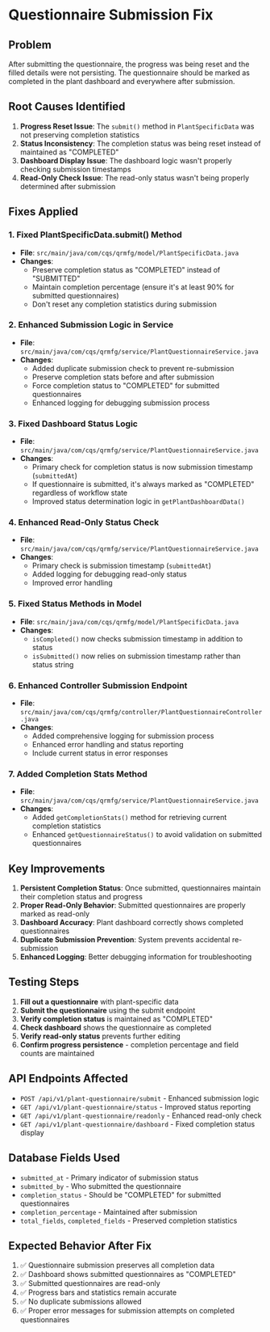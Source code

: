 # Questionnaire Submission Fix

## Problem
After submitting the questionnaire, the progress was being reset and the filled details were not persisting. The questionnaire should be marked as completed in the plant dashboard and everywhere after submission.

## Root Causes Identified

1. **Progress Reset Issue**: The `submit()` method in `PlantSpecificData` was not preserving completion statistics
2. **Status Inconsistency**: The completion status was being reset instead of maintained as "COMPLETED"
3. **Dashboard Display Issue**: The dashboard logic wasn't properly checking submission timestamps
4. **Read-Only Check Issue**: The read-only status wasn't being properly determined after submission

## Fixes Applied

### 1. Fixed PlantSpecificData.submit() Method
- **File**: `src/main/java/com/cqs/qrmfg/model/PlantSpecificData.java`
- **Changes**:
  - Preserve completion status as "COMPLETED" instead of "SUBMITTED"
  - Maintain completion percentage (ensure it's at least 90% for submitted questionnaires)
  - Don't reset any completion statistics during submission

### 2. Enhanced Submission Logic in Service
- **File**: `src/main/java/com/cqs/qrmfg/service/PlantQuestionnaireService.java`
- **Changes**:
  - Added duplicate submission check to prevent re-submission
  - Preserve completion stats before and after submission
  - Force completion status to "COMPLETED" for submitted questionnaires
  - Enhanced logging for debugging submission process

### 3. Fixed Dashboard Status Logic
- **File**: `src/main/java/com/cqs/qrmfg/service/PlantQuestionnaireService.java`
- **Changes**:
  - Primary check for completion status is now submission timestamp (`submittedAt`)
  - If questionnaire is submitted, it's always marked as "COMPLETED" regardless of workflow state
  - Improved status determination logic in `getPlantDashboardData()`

### 4. Enhanced Read-Only Status Check
- **File**: `src/main/java/com/cqs/qrmfg/service/PlantQuestionnaireService.java`
- **Changes**:
  - Primary check is submission timestamp (`submittedAt`)
  - Added logging for debugging read-only status
  - Improved error handling

### 5. Fixed Status Methods in Model
- **File**: `src/main/java/com/cqs/qrmfg/model/PlantSpecificData.java`
- **Changes**:
  - `isCompleted()` now checks submission timestamp in addition to status
  - `isSubmitted()` now relies on submission timestamp rather than status string

### 6. Enhanced Controller Submission Endpoint
- **File**: `src/main/java/com/cqs/qrmfg/controller/PlantQuestionnaireController.java`
- **Changes**:
  - Added comprehensive logging for submission process
  - Enhanced error handling and status reporting
  - Include current status in error responses

### 7. Added Completion Stats Method
- **File**: `src/main/java/com/cqs/qrmfg/service/PlantQuestionnaireService.java`
- **Changes**:
  - Added `getCompletionStats()` method for retrieving current completion statistics
  - Enhanced `getQuestionnaireStatus()` to avoid validation on submitted questionnaires

## Key Improvements

1. **Persistent Completion Status**: Once submitted, questionnaires maintain their completion status and progress
2. **Proper Read-Only Behavior**: Submitted questionnaires are properly marked as read-only
3. **Dashboard Accuracy**: Plant dashboard correctly shows completed questionnaires
4. **Duplicate Submission Prevention**: System prevents accidental re-submission
5. **Enhanced Logging**: Better debugging information for troubleshooting

## Testing Steps

1. **Fill out a questionnaire** with plant-specific data
2. **Submit the questionnaire** using the submit endpoint
3. **Verify completion status** is maintained as "COMPLETED"
4. **Check dashboard** shows the questionnaire as completed
5. **Verify read-only status** prevents further editing
6. **Confirm progress persistence** - completion percentage and field counts are maintained

## API Endpoints Affected

- `POST /api/v1/plant-questionnaire/submit` - Enhanced submission logic
- `GET /api/v1/plant-questionnaire/status` - Improved status reporting
- `GET /api/v1/plant-questionnaire/readonly` - Enhanced read-only check
- `GET /api/v1/plant-questionnaire/dashboard` - Fixed completion status display

## Database Fields Used

- `submitted_at` - Primary indicator of submission status
- `submitted_by` - Who submitted the questionnaire
- `completion_status` - Should be "COMPLETED" for submitted questionnaires
- `completion_percentage` - Maintained after submission
- `total_fields`, `completed_fields` - Preserved completion statistics

## Expected Behavior After Fix

1. ✅ Questionnaire submission preserves all completion data
2. ✅ Dashboard shows submitted questionnaires as "COMPLETED"
3. ✅ Submitted questionnaires are read-only
4. ✅ Progress bars and statistics remain accurate
5. ✅ No duplicate submissions allowed
6. ✅ Proper error messages for submission attempts on completed questionnaires